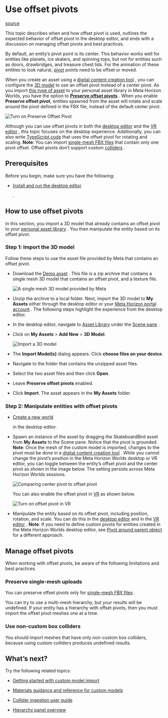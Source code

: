 # Use offset pivots

[source](https://developers.meta.com/horizon-worlds/learn/documentation/desktop-editor/assets/offset-pivots)

This topic describes when and how offset pivot is used, outlines the expected behavior of offset pivot in the desktop editor, and ends with a discussion on managing offset pivots and best practices.

By default, an entity’s pivot point is its center. This behavior works well for entities like planets, ice skaters, and spinning tops, but not for entities such as doors, drawbridges, and treasure chest lids. For the animation of these entities to look natural, [pivot](/horizon-worlds/learn/documentation/desktop-editor/getting-started/user-interface/object-tools#pivot) points need to be offset or moved.

When you create an asset using a [digital content creation tool](/horizon-worlds/learn/documentation/custom-model-import/creating-custom-models-for-horizon-worlds/creating-a-custom-model#setup-requirements) , you can configure the [3D model](/horizon-worlds/learn/documentation/custom-model-import/creating-custom-models-for-horizon-worlds/creating-a-custom-model) to use an offset pivot instead of a center pivot. As you import [this type of asset](/horizon-worlds/reference/2.0.0/core_meshentity) to your personal asset library in Meta Horizon Worlds, you have the option to [**Preserve offset pivots**](/horizon-worlds/learn/documentation/get-started/create-your-first-world-continued#part-2-import-custom-models-and-write-your-first-script) . When you enable **Preserve offset pivot**, entities spawned from the asset will rotate and scale around the pivot defined in the FBX file, instead of the default center pivot.

![Turn on Preserve Offset Pivot](https://scontent.flba1-1.fna.fbcdn.net/v/t39.2365-6/489545097_693923539812267_8172185265185112732_n.png?_nc_cat=102&ccb=1-7&_nc_sid=e280be&_nc_ohc=diWK2E_vzcYQ7kNvwGOws1i&_nc_oc=AdmuKK62Gv1HwoSeIN36ZYkhLbf0Jq7lM-yULqQpey9yIoK3fEoUnQ05mQps3wWkpSk&_nc_zt=14&_nc_ht=scontent.flba1-1.fna&_nc_gid=5ofgLt5hLZVzrUbvP6kbGQ&oh=00_AfT-HQ0j2O3JN6OSRfW7xV81m447JqmUpg9k7GXeKun5qQ&oe=689B9C72)

Although you can use offset pivots in both the [desktop editor](/horizon-worlds/learn/documentation/desktop-editor/desktop-editor) and the [VR editor](/horizon-worlds/learn/documentation/vr-creation/getting-started/create-a-new-world-in-horizon) , this topic focuses on the desktop experience. Additionally, you can also write [TypeScript code](/horizon-worlds/reference/2.0.0/core_entity) that uses the offset pivot for rotating and scaling. **Note**: You can import [single-mesh FBX files](/horizon-worlds/learn/documentation/custom-model-import/creating-custom-models-for-horizon-worlds/creating-a-custom-model) that contain only one pivot offset. Offset pivots don’t support custom [colliders](/horizon-worlds/learn/documentation/custom-model-import/user-guides/collider-visualization-user-guide) .

## Prerequisites

Before you begin, make sure you have the following:

*   [Install and run the desktop editor](/horizon-worlds/learn/documentation/get-started/install-desktop-editor)
    
    .

## How to use offset pivots

In this section, you import a 3D model that already contains an offset pivot to your [personal asset library](/horizon-worlds/learn/documentation/desktop-editor/assets/introduction-to-the-desktop-editor-asset-library) . You then manipulate the entity based on its offset pivot.

### Step 1: Import the 3D model

Follow these steps to use the asset file provided by Meta that contains an offset pivot.

*   Download the [Demo asset](https://scontent.oculuscdn.com/v/t64.5771-25/38974594_480602711643840_7021902764535901297_n.zip?_nc_cat=104&ccb=1-7&_nc_sid=e280be&_nc_ohc=McMhltMgN-0Q7kNvwEHgB4s&_nc_oc=AdnjGPDpsXOOQTXTwxMc78vd3L4hX1BLtyf5hzdmk4oI_j7x81t9zpRTXpoYPtE4otY&_nc_zt=3&_nc_ht=scontent.oculuscdn.com&oh=00_AfQ3s4b2lXmdcT03uiQCj8Bx9t11u8aQLi0vBO1M19zd7A&oe=689B9B8B) . This file is a zip archive that contains a single mesh 3D model that contains an offset pivot, and a texture file.
    
    ![A single mesh 3D model provided by Meta](https://scontent.flba1-1.fna.fbcdn.net/v/t39.2365-6/461927797_559139473290675_4813403258144594456_n.png?_nc_cat=102&ccb=1-7&_nc_sid=e280be&_nc_ohc=uR8i4JmSYDIQ7kNvwElw0G_&_nc_oc=AdnIR8ZUoX5zYfVQJdlJPuOPf2ZducKIJDBuYkI3JznhHvyzBG0HQjCXEakteUp1c9c&_nc_zt=14&_nc_ht=scontent.flba1-1.fna&_nc_gid=5ofgLt5hLZVzrUbvP6kbGQ&oh=00_AfTNrh9cAmzxMUI51NaulIxsVyV0Z_QRN-loM1Yp_32h1A&oe=689BAAD7)
    

*   Unzip the archive to a local folder. Next, import the 3D model to **My Assets** either through the desktop editor or your [Meta Horizon portal account](https://horizon.meta.com/creator/assets/folder/) . The following steps highlight the experience from the desktop editor.
    

*   In the desktop editor, navigate to [Asset Library](/horizon-worlds/learn/documentation/desktop-editor/getting-started/user-interface/UI-panels-and-tabs#assets-library) under the [Scene pane](/horizon-worlds/learn/documentation/desktop-editor/getting-started/user-interface/UI-panels-and-tabs#scene-pane) .
    

*   Click on **My Assets** \> **Add New** \> **3D Model**.
    
    ![Import a 3D model](https://scontent.flba1-1.fna.fbcdn.net/v/t39.2365-6/490513036_693923536478934_4393520325363504919_n.png?_nc_cat=108&ccb=1-7&_nc_sid=e280be&_nc_ohc=w-3OTzbyOkcQ7kNvwH447jB&_nc_oc=Adlmibv9WPA9pT7iXum7i9IqQ4UONuiLZB5yZzg6UPCtheajqTRaM5uA6uIO8z0TjP0&_nc_zt=14&_nc_ht=scontent.flba1-1.fna&_nc_gid=5ofgLt5hLZVzrUbvP6kbGQ&oh=00_AfTeO7FZ3ikyTGH3X9i9hshIixzHvB9IOX6i9x9Qq5KiGA&oe=689B8B7B)
    

*   The **Import Model(s)** dialog appears. Click **choose files on your device**.
    

*   Navigate to the folder that contains the unzipped asset files.
    

*   Select the two asset files and then click **Open**.
    

*   Leave **Preserve offset pivots** enabled.
    

*   Click **Import**. The asset appears in the **My Assets** folder.
    

### Step 2: Manipulate entities with offset pivots

*   [Create a new world](/horizon-worlds/learn/documentation/desktop-editor/getting-started/creating-a-new-world)
    
     in the desktop editor.
    

*   Spawn an instance of the asset by dragging the SkateboardBird asset from **My Assets** to the Scene pane. Notice that the pivot is grounded. **Note**: Once the mesh of the custom model is imported, changes to the pivot must be done in a [digital content creation tool](/horizon-worlds/learn/documentation/custom-model-import/creating-custom-models-for-horizon-worlds/creating-a-custom-model#setup-requirements) . While you cannot change the pivot’s position in the Meta Horizon Worlds desktop or VR editor, you can toggle between the entity’s offset pivot and the center pivot as shown in the image below. The setting persists across Meta Horizon Worlds sessions.
    
    ![Comparing center pivot to offset pivot](https://scontent.flba1-1.fna.fbcdn.net/v/t39.2365-6/489759643_693923543145600_2643000062555377148_n.png?_nc_cat=106&ccb=1-7&_nc_sid=e280be&_nc_ohc=pWX16AWyUQQQ7kNvwGUuSEm&_nc_oc=Adn8NJ0U7JTeB886bamgVVo9FwxlMo4e66o0wsUndkToTkPsHTEfEPoN9mtDLN6uvxU&_nc_zt=14&_nc_ht=scontent.flba1-1.fna&_nc_gid=5ofgLt5hLZVzrUbvP6kbGQ&oh=00_AfTuVggBQjjAKbHwvzStwMI-6bmjdEba4XtkM12xbVRpzw&oe=689B920E)
    
    You can also enable the offset pivot in [VR](/horizon-worlds/learn/documentation/vr-creation/getting-started/using-the-creator-menu) as shown below.
    
    ![Turn on offset pivot in VR](https://scontent.flba1-1.fna.fbcdn.net/v/t39.2365-6/489927670_693923533145601_7120568709072388555_n.png?_nc_cat=104&ccb=1-7&_nc_sid=e280be&_nc_ohc=hzN8KGRwfScQ7kNvwE8hmMP&_nc_oc=AdmbU99Ar71EPH-Z6p5daLaq7-8eLlZcIDDGK71NWR8hSMdG4yWPfTvuNpgS3m_1jMw&_nc_zt=14&_nc_ht=scontent.flba1-1.fna&_nc_gid=5ofgLt5hLZVzrUbvP6kbGQ&oh=00_AfSPPUT9swdpgKzB0q-P2L6_Y6d0Efsp9TZV-eii88V2vA&oe=689B8FBD)
    

*   Manipulate the entity based on its offset pivot, including position, rotation, and scale. You can do this in the [desktop editor](/horizon-worlds/learn/documentation/desktop-editor/getting-started/user-interface/object-tools) and in the [VR editor](/horizon-worlds/learn/documentation/vr-creation/getting-started/create-a-new-world-in-horizon) . **Note**: If you need to define custom pivots for entities created in the Meta Horizon Worlds desktop editor, see [Pivot around parent object](/horizon-worlds/learn/documentation/desktop-editor/hierarchy-window/hierarchy-window-overview#pivot-around-parent-objects) for a different approach.
    

## Manage offset pivots

When working with offset pivots, be aware of the following limitations and best practices.

### Preserve single-mesh uploads

You can preserve offset pivots only for [single-mesh FBX files](/horizon-worlds/learn/documentation/custom-model-import/creating-custom-models-for-horizon-worlds/creating-a-custom-model) .

You can try to use a multi-mesh hierarchy, but your results will be undefined. If your entity has a hierarchy with offset pivots, then you must import the offset pivot meshes one at a time.

### Use non-custom box colliders

You should import meshes that have only non-custom box colliders, because using custom colliders produces undefined results.

## What’s next?

Try the following related topics:

*   [Getting started with custom model import](/horizon-worlds/learn/documentation/custom-model-import/getting-started-with-custom-model-import)

*   [Materials guidance and reference for custom models](/horizon-worlds/learn/documentation/custom-model-import/creating-custom-models-for-horizon-worlds/materials-guidance-and-reference-for-custom-models)

*   [Collider ingestion user guide](/horizon-worlds/learn/documentation/custom-model-import/creating-custom-models-for-horizon-worlds/collider-ingestion-user-guide)

*   [Hierarchy panel overview](/horizon-worlds/learn/documentation/desktop-editor/hierarchy-window/hierarchy-window-overview)

 

 

 

 

 

 

 

 

 

 

 

 

 

 

 

 

 

 

 

 

 

 

 

 

 

 

 

 

 

 

 

 

 

 

 

 

 

 

 

 

 

 

 

 

 

 

 

 